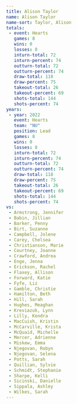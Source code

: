 ```yaml
---
title: Alison Taylor
name: Alison Taylor
name-sort: Taylor, Alison
totals:
 - event: Hearts
   games: 8
   wins: 0
   losses: 8
   inturn-total: 72
   inturn-percent: 74
   outturn-total: 72
   outturn-percent: 74
   draw-total: 118
   draw-percent: 75
   takeout-total: 26
   takeout-percent: 69
   shots-total: 144
   shots-percent: 74
years:
 - year: 2022
   event: Hearts
   team: "NU"
   position: Lead
   games: 8
   wins: 0
   losses: 8
   inturn-total: 72
   inturn-percent: 74
   outturn-total: 72
   outturn-percent: 74
   draw-total: 118
   draw-percent: 75
   takeout-total: 26
   takeout-percent: 69
   shots-total: 144
   shots-percent: 74
vs:
 - Armstrong, Jennifer
 - Babin, Jillian
 - Barker, Penny
 - Birt, Suzanne
 - Campbell, Jolene
 - Carey, Chelsea
 - Christianson, Marie
 - Courtney, Joanne
 - Crawford, Andrea
 - Enge, Jenna
 - Erickson, Rachel
 - Flaxey, Allison
 - Forward, Katie
 - Fyfe, Liz
 - Gamble, Christie
 - Hamilton, Beth
 - Hill, Sarah
 - Hughes, Meaghan
 - Kreviazuk, Lynn
 - Lilly, Kendra
 - MacCuish, Kristin
 - McCarville, Krista
 - McQuaid, Michelle
 - Mercer, Adrienne
 - Miskew, Emma
 - Njegovan, Robyn
 - Njegovan, Selena
 - Potts, Sarah
 - Quillian, Sylvie
 - Schmidt, Stephanie
 - Sharpe, Kelli
 - Sicinski, Danielle
 - Sippala, Ashley
 - Wilkes, Sarah
---
```

